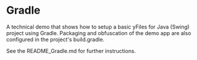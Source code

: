 # Gradle
  

 A technical demo that shows how to setup a basic yFiles for Java (Swing) project using Gradle. Packaging and obfuscation of the demo app are also configured in the project's build.gradle.   

 See the README_Gradle.md for further instructions.   